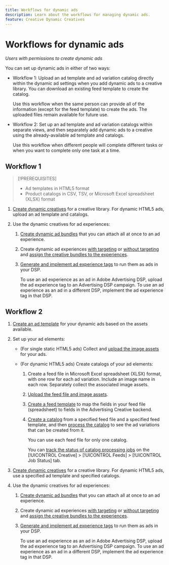 ```yaml
---
title: Workflows for dynamic ads
description: Learn about the workflows for managing dynamic ads.
feature: Creative Dynamic Creatives
---
```

# Workflows for dynamic ads

*Users with permissions to create dynamic ads*

You can set up dynamic ads in either of two ways:

* Workflow 1: Upload an ad template and ad variation catalog directly within the dynamic ad settings when you add dynamic ads to a creative library. You can download an existing feed template to create the catalog.

  Use this workflow when the same person can provide all of the information (except for the feed template) to create the ads. The uploaded files remain available for future use.

* Workflow 2: Set up an ad template and ad variation catalogs within separate views, and then separately add dynamic ads to a creative using the already-available ad template and catalogs.

  Use this workflow when different people will complete different tasks or when you want to complete only one task at a time.

## Workflow 1

>[!PREREQUISITES]
>
>* Ad templates in HTML5 format
>* Product catalogs in CSV, TSV, or Microsoft Excel spreadsheet (XLSX) format

1. [Create dynamic creatives](/help/creative/creative-libraries/creative-add-dynamic.md) for a creative library. For dynamic HTML5 ads, upload an ad template and catalogs.

1. Use the dynamic creatives for ad experiences:

   1. [Create dynamic ad bundles](/help/creative/creative-libraries/bundle-manage.md) that you can attach all at once to an ad experience.
   
   1. Create dynamic ad experiences [with targeting](/help/creative/experiences/experience-create-targeting.md) or [without targeting](/help/creative/experiences/experience-create-no-targeting.md) and [assign the creative bundles to the experiences](/help/creative/experiences/experience-assign-creative-bundles.md).
   
   1. [Generate and implement ad experience tags](/help/creative/experiences/experience-tag-export.md) to run them as ads in your DSP.

      To use an ad experience as an ad in Adobe Advertising DSP, upload the ad experience tag to an Advertising DSP campaign. To use an ad experience as an ad in a different DSP, implement the ad experience tag in that DSP.

## Workflow 2

1. [Create an ad template](/help/creative/ad-templates/ad-template-manage.md) for your dynamic ads based on the assets available.

1. Set up your ad elements:

   * (For single static HTML5 ads) Collect and [upload the image assets](/help/creative/feeds/asset-manage.md) for your ads.

   * (For dynamic HTML5 ads) Create catalogs of your ad elements:

     1. Create a feed file in Microsoft Excel spreadsheet (XLSX) format, with one row for each ad variation. Include an image name in each row. Separately collect the associated image assets.

     1. [Upload the feed file and image assets](/help/creative/feeds/asset-manage.md).
   
     1. [Create a feed template](/help/creative/feeds/feed-template-manage.md) to map the fields in your feed file (spreadsheet) to fields in the Advertising Creative backend.

     1. [Create a catalog](/help/creative/feeds/catalog-manage.md#feed-catalog-create) from a specified feed file and a specified feed template, and then [process the catalog](/help/creative/feeds/catalog-manage.md#feed-catalog-process) to see the ad variations that can be created from it.

        You can use each feed file for only one catalog.

        You can [track the status of catalog processing jobs](/help/creative/feeds/job-status-track.md) on the [!UICONTROL Creative] > [!UICONTROL Feeds] > [!UICONTROL Job Status] tab.

1. [Create dynamic creatives](/help/creative/creative-libraries/creative-add-dynamic.md) for a creative library. For dynamic HTML5 ads, use a specified ad template and specified catalogs.

1. Use the dynamic creatives for ad experiences:

   1. [Create dynamic ad bundles](/help/creative/creative-libraries/bundle-manage.md) that you can attach all at once to an ad experience.
   
   1. Create dynamic ad experiences [with targeting](/help/creative/experiences/experience-create-targeting.md) or [without targeting](/help/creative/experiences/experience-create-no-targeting.md) and [assign the creative bundles to the experiences](/help/creative/experiences/experience-assign-creative-bundles.md).
   
   1. [Generate and implement ad experience tags](/help/creative/experiences/experience-tag-export.md) to run them as ads in your DSP.

      To use an ad experience as an ad in Adobe Advertising DSP, upload the ad experience tag to an Advertising DSP campaign. To use an ad experience as an ad in a different DSP, implement the ad experience tag in that DSP.
